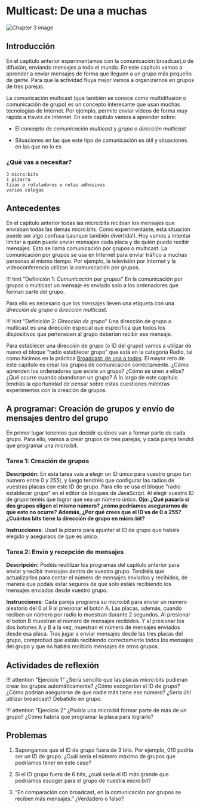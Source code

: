 Multicast: De una a muchas
==========================

![Chapter 3 image](chapter3.png)

Introducción
------------

En el capítulo anterior experimentamos con la comunicación broadcast,o de difusión, enviando mensajes a todo el mundo. En este capítulo vamos a aprender a enviar mensajes de forma que lleguen a un grupo más pequeño de gente. Para que la actividad fluya mejor vamos a organizarnos en grupos de tres parejas. 

La comunicación multicast (que también se conoce como multidifusión o comunicación de grupo) es un concepto interesante que usan muchas tecnologías de Internet. Por ejemplo, permite enviar vídeos de forma muy rápida a través de Internet. En este capítulo vamos a aprender sobre:

- El concepto de *comunicación multicast* y *grupo* o *dirección multicast*

- Situaciones en las que este tipo de comunicación es útil y situaciones en las que no lo es

### ¿Qué vas a necesitar?

    3 micro:bits
    1 pizarra
    tizas o rotuladores o notas adhesivas
    varios colegas

Antecedentes
------------

En el capítulo anterior todas las micro:bits recibían los mensajes que enviaban todas las demás micro:bits. Como experimentaste, esta situación puede ser algo confusa (¡aunque también divertida!). Hoy vamos a intentar limitar a quién puede enviar mensajes cada placa y de quién puede recibir mensajes. Esto se llama comunicación por grupos o multicast. La comunicación por grupos se usa en Internet para enviar tráfico a muchas personas al mismo tiempo. Por ejemplo, la televisión por Internet y la videoconferencia utilizan la comunicación por grupos.

!!! hint "Definición 1: _Comunicación por grupos_"
	En la comunicación por grupos o multicast un mensaje es enviado solo a los ordenadores que forman parte del grupo. 

Para ello es necesario que los mensajes lleven una etiqueta con una *dirección de grupo* o *dirección multicast*.

!!! hint "Definición 2: _Dirección de grupo_"
	Una dirección de grupo o multicast es una dirección especial que especifica que todos los dispositivos que pertenecen al grupo deberían recibir ese mensaje. 

Para establecer una dirección de grupo (o ID del grupo) vamos a utilizar de nuevo el bloque “radio establecer grupo” que está en la categoría Radio, tal como hicimos en la práctica [Broadcast: de una a todos](../broadcast/broadcast.md). El mayor reto de este capítulo es crear los grupos de comunicación correctamente. ¿Cómo aprenden los ordenadores que existe un grupo? ¿Cómo se unen a ellos? ¿Qué ocurre cuando abandonan un grupo? A lo largo de este capítulo tendrás la oportunidad de pensar sobre estas cuestiones mientras experimentas con la creación de grupos.


A programar: Creación de grupos y envío de mensajes dentro del grupo
--------------------------------------------------------------------

En primer lugar tenemos que decidir quiénes van a formar parte de cada grupo. Para ello, vamos a crear grupos de tres parejas, y cada pareja tendrá que programar una micro:bit. 

### Tarea 1: Creación de grupos

**Descripción:** En esta tarea vais a elegir un ID único para vuestro grupo (un número entre 0 y 255), y luego tendréis que configurar las radios de vuestras placas con este ID de grupo. Para ello se usa el bloque "radio establecer grupo" en el editor de bloques de JavaScript. Al elegir vuestro ID de grupo tenéis que lograr que sea un número único. **Ojo: ¿Qué pasaría si dos grupos eligen el mismo número? ¿cómo podríamos asegurarnos de que esto no ocurre?** **Además, ¿Por qué crees que el ID va de 0 a 255? ¿Cuántos bits tiene la dirección de grupo en micro:bit?**

**Instrucciones:** Usad la pizarra para apuntar el ID de grupo que habéis elegido y aseguraos de que es único.

### Tarea 2: Envío y recepción de mensajes

**Descripción:** Podéis reutilizar los programas del capítulo anterior para enviar y recibir mensajes dentro de vuestro grupo. Tendréis que actualizarlos para contar el número de mensajes enviados y recibidos, de manera que podáis estar seguros de que solo estáis recibiendo los mensajes enviados desde vuestro grupo. 

**Instrucciones:** Cada pareja programa su micro:bit para enviar un número aleatorio del 0 al 9 al presionar el botón A. Las placas, además, cuando reciben un número por radio lo muestran durante 2 segundos. Al presionar el botón B muestran el número de mensajes recibidos. Y al presionar los dos botones A y B a la vez, muestran el número de mensajes enviados desde esa placa. Tras jugar a enviar mensajes desde las tres placas del grupo, comprobad que estáis recibiendo correctamente todos los mensajes del grupo y que no habéis recibido mensajes de otros grupos.


Actividades de reflexión
------------------------

!!! attention "Ejercicio 1"
	¿Sería sencillo que las placas micro:bits pudieran crear los grupos automáticamente? ¿Cómo escogerían el ID de grupo? ¿Cómo podrían asegurarse de que nadie más tiene ese número? ¿Sería útil utilizar broadcast? Debatidlo en grupo.

!!! attention "Ejercicio 2"
	¿Podría una micro:bit formar parte de más de un grupo? ¿Cómo habría que programar la placa para lograrlo?

Problemas
---------

1. Supongamos que el ID de grupo fuera de 3 bits. Por ejemplo, 010 podría ser un ID de grupo. ¿Cuál sería el número máximo de grupos que podríamos tener en este caso?

2. Si el ID grupo fuera de 6 bits, ¿cuál sería el ID más grande que podríamos escoger para el grupo de nuestra micro:bit?

3. “En comparación con broadcast, en la comunicación por grupos se reciben más mensajes.” ¿Verdadero o falso?
